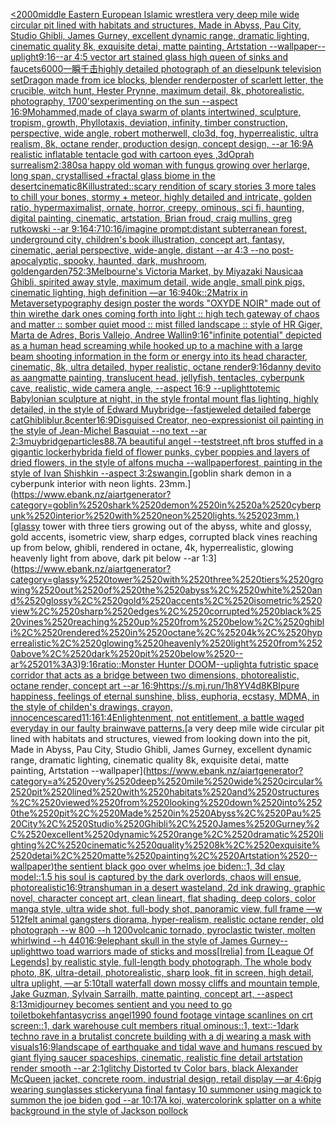 [<2000](https://www.ebank.nz/aiartgenerator?category=%3C2000)[middle Eastern European Islamic wrestler](https://www.ebank.nz/aiartgenerator?category=middle%2520Eastern%2520European%2520Islamic%2520wrestler)[a very deep mile wide circular pit lined with habitats and structures, Made in Abyss, Pau City, Studio Ghibli, James Gurney, excellent dynamic range, dramatic lighting, cinematic quality 8k, exquisite detai, matte painting, Artstation --wallpaper](https://www.ebank.nz/aiartgenerator?category=a%2520very%2520deep%2520mile%2520wide%2520circular%2520pit%2520lined%2520with%2520habitats%2520and%2520structures%2C%2520Made%2520in%2520Abyss%2C%2520Pau%2520City%2C%2520Studio%2520Ghibli%2C%2520James%2520Gurney%2C%2520excellent%2520dynamic%2520range%2C%2520dramatic%2520lighting%2C%2520cinematic%2520quality%25208k%2C%2520exquisite%2520detai%2C%2520matte%2520painting%2C%2520Artstation%2520--wallpaper)[--uplight](https://www.ebank.nz/aiartgenerator?category=--uplight)[9:16](https://www.ebank.nz/aiartgenerator?category=9%3A16)[--ar 4:5 vector art stained glass high queen of sinks and faucets](https://www.ebank.nz/aiartgenerator?category=--ar%25204%3A5%2520vector%2520art%2520stained%2520glass%2520high%2520queen%2520of%2520sinks%2520and%2520faucets)[6000](https://www.ebank.nz/aiartgenerator?category=6000)[一瞬千击](https://www.ebank.nz/aiartgenerator?category=%E4%B8%80%E7%9E%AC%E5%8D%83%E5%87%BB)[](https://www.ebank.nz/aiartgenerator?category=)[highly detailed photograph of an dieselpunk television set](https://www.ebank.nz/aiartgenerator?category=highly%2520detailed%2520photograph%2520of%2520an%2520dieselpunk%2520television%2520set)[Dragon made from ice blocks, blender render](https://www.ebank.nz/aiartgenerator?category=Dragon%2520made%2520from%2520ice%2520blocks%2C%2520blender%2520render)[poster of scarlett letter, the crucible, witch hunt, Hester Prynne, maximum detail, 8k, photorealistic, photography, 1700's](https://www.ebank.nz/aiartgenerator?category=poster%2520of%2520scarlett%2520letter%2C%2520the%2520crucible%2C%2520witch%2520hunt%2C%2520Hester%2520Prynne%2C%2520maximum%2520detail%2C%25208k%2C%2520photorealistic%2C%2520photography%2C%25201700%27s)[experimenting on the sun --aspect 16:9](https://www.ebank.nz/aiartgenerator?category=experimenting%2520on%2520the%2520sun%2520--aspect%252016%3A9)[Mohammed,made of clay](https://www.ebank.nz/aiartgenerator?category=Mohammed%2Cmade%2520of%2520clay)[a swarm of plants intertwined, sculpture, tropism, growth, Phyllotaxis, deviation, infinity, timber construction, perspective, wide angle, robert motherwell, clo3d, fog, hyperrealistic, ultra realism, 8k, octane render, production design, concept design, --ar 16:9](https://www.ebank.nz/aiartgenerator?category=a%2520swarm%2520of%2520plants%2520intertwined%2C%2520sculpture%2C%2520tropism%2C%2520growth%2C%2520Phyllotaxis%2C%2520deviation%2C%2520infinity%2C%2520timber%2520construction%2C%2520perspective%2C%2520wide%2520angle%2C%2520robert%2520motherwell%2C%2520clo3d%2C%2520fog%2C%2520hyperrealistic%2C%2520ultra%2520realism%2C%25208k%2C%2520octane%2520render%2C%2520production%2520design%2C%2520concept%2520design%2C%2520--ar%252016%3A9)[A realistic inflatable tentacle god with cartoon eyes ,3d](https://www.ebank.nz/aiartgenerator?category=A%2520realistic%2520inflatable%2520tentacle%2520god%2520with%2520cartoon%2520eyes%2520%2C3d)[Oprah surrealism](https://www.ebank.nz/aiartgenerator?category=Oprah%2520surrealism)[2:3](https://www.ebank.nz/aiartgenerator?category=2%3A3)[80s](https://www.ebank.nz/aiartgenerator?category=80s)[](https://www.ebank.nz/aiartgenerator?category=)[a happy old woman with fungus growing over her](https://www.ebank.nz/aiartgenerator?category=a%2520happy%2520old%2520woman%2520with%2520fungus%2520growing%2520over%2520her)[large, long span, crystallised +fractal  glass biome in the desert](https://www.ebank.nz/aiartgenerator?category=large%2C%2520long%2520span%2C%2520crystallised%2520%2Bfractal%2520%2520glass%2520biome%2520in%2520the%2520desert)[cinematic](https://www.ebank.nz/aiartgenerator?category=cinematic)[8K](https://www.ebank.nz/aiartgenerator?category=8K)[illustrated::](https://www.ebank.nz/aiartgenerator?category=illustrated%3A%3A)[scary rendition of scary stories 3 more tales to chill your bones, stormy + meteor, highly detailed and intricate, golden ratio, hypermaximalist, ornate, horror, creepy, ominous, sci fi, haunting, digital painting, cinematic, artstation, Brian froud, craig mullins, greg rutkowski --ar 9:16](https://www.ebank.nz/aiartgenerator?category=scary%2520rendition%2520of%2520scary%2520stories%25203%2520more%2520tales%2520to%2520chill%2520your%2520bones%2C%2520stormy%2520%2B%2520meteor%2C%2520highly%2520detailed%2520and%2520intricate%2C%2520golden%2520ratio%2C%2520hypermaximalist%2C%2520ornate%2C%2520horror%2C%2520creepy%2C%2520ominous%2C%2520sci%2520fi%2C%2520haunting%2C%2520digital%2520painting%2C%2520cinematic%2C%2520artstation%2C%2520Brian%2520froud%2C%2520craig%2520mullins%2C%2520greg%2520rutkowski%2520--ar%25209%3A16)[4:7](https://www.ebank.nz/aiartgenerator?category=4%3A7)[10:16](https://www.ebank.nz/aiartgenerator?category=10%3A16)[/imagine prompt:distant subterranean forest, underground city, children's book illustration, concept art, fantasy, cinematic, aerial perspective, wide-angle, distant  --ar 4:3 --no post-apocalyptic, spooky, haunted, dark, mushroom, golden](https://www.ebank.nz/aiartgenerator?category=/imagine%2520prompt%3Adistant%2520subterranean%2520forest%2C%2520underground%2520city%2C%2520children%27s%2520book%2520illustration%2C%2520concept%2520art%2C%2520fantasy%2C%2520cinematic%2C%2520aerial%2520perspective%2C%2520wide-angle%2C%2520distant%2520%2520--ar%25204%3A3%2520--no%2520post-apocalyptic%2C%2520spooky%2C%2520haunted%2C%2520dark%2C%2520mushroom%2C%2520golden)[garden](https://www.ebank.nz/aiartgenerator?category=garden)[75](https://www.ebank.nz/aiartgenerator?category=75)[2:3](https://www.ebank.nz/aiartgenerator?category=2%3A3)[Melbourne's Victoria Market, by Miyazaki Nausicaa Ghibli, spirited away style, maximum detail, wide angle, small pink pigs, cinematic lighting, high definition —ar 16:9](https://www.ebank.nz/aiartgenerator?category=Melbourne%27s%2520Victoria%2520Market%2C%2520by%2520Miyazaki%2520Nausicaa%2520Ghibli%2C%2520spirited%2520away%2520style%2C%2520maximum%2520detail%2C%2520wide%2520angle%2C%2520small%2520pink%2520pigs%2C%2520cinematic%2520lighting%2C%2520high%2520definition%2520%E2%80%94ar%252016%3A9)[40k::2](https://www.ebank.nz/aiartgenerator?category=40k%3A%3A2)[Matrix in Metaverse](https://www.ebank.nz/aiartgenerator?category=Matrix%2520in%2520Metaverse)[typography design poster the words "OXYDE NOIR" made out of thin wire](https://www.ebank.nz/aiartgenerator?category=typography%2520design%2520poster%2520the%2520words%2520%22OXYDE%2520NOIR%22%2520made%2520out%2520of%2520thin%2520wire)[the dark ones coming forth into light :: high tech gateway of chaos and matter :: somber quiet mood :: mist filled landscape :: style of HR Giger, Marta de Adres, Boris Vallejo,  Andree Wallin](https://www.ebank.nz/aiartgenerator?category=the%2520dark%2520ones%2520coming%2520forth%2520into%2520light%2520%3A%3A%2520high%2520tech%2520gateway%2520of%2520chaos%2520and%2520matter%2520%3A%3A%2520somber%2520quiet%2520mood%2520%3A%3A%2520mist%2520filled%2520landscape%2520%3A%3A%2520style%2520of%2520HR%2520Giger%2C%2520Marta%2520de%2520Adres%2C%2520Boris%2520Vallejo%2C%2520%2520Andree%2520Wallin)[9:16](https://www.ebank.nz/aiartgenerator?category=9%3A16)["infinite potential" depicted as a human head screaming while hooked up to a machine with a large beam shooting information in the form or energy into its head character, cinematic, 8k, ultra detailed, hyper realistic, octane render](https://www.ebank.nz/aiartgenerator?category=%22infinite%2520potential%22%2520depicted%2520as%2520a%2520human%2520head%2520screaming%2520while%2520hooked%2520up%2520to%2520a%2520machine%2520with%2520a%2520large%2520beam%2520shooting%2520information%2520in%2520the%2520form%2520or%2520energy%2520into%2520its%2520head%2520character%2C%2520cinematic%2C%25208k%2C%2520ultra%2520detailed%2C%2520hyper%2520realistic%2C%2520octane%2520render)[9:16](https://www.ebank.nz/aiartgenerator?category=9%3A16)[danny devito as aang](https://www.ebank.nz/aiartgenerator?category=danny%2520devito%2520as%2520aang)[matte painting, translucent head, jellyfish, tentacles, cyberpunk cave, realistic, wide camera angle, --aspect 16:9 --uplight](https://www.ebank.nz/aiartgenerator?category=matte%2520painting%2C%2520translucent%2520head%2C%2520jellyfish%2C%2520tentacles%2C%2520cyberpunk%2520cave%2C%2520realistic%2C%2520wide%2520camera%2520angle%2C%2520--aspect%252016%3A9%2520--uplight)[totemic Babylonian sculpture at night, in the style frontal mount flas lighting, highly detailed, in the style of Edward Muybridge](https://www.ebank.nz/aiartgenerator?category=totemic%2520Babylonian%2520sculpture%2520at%2520night%2C%2520in%2520the%2520style%2520frontal%2520mount%2520flas%2520lighting%2C%2520highly%2520detailed%2C%2520in%2520the%2520style%2520of%2520Edward%2520Muybridge)[--fast](https://www.ebank.nz/aiartgenerator?category=--fast)[jeweled detailed faberge cat](https://www.ebank.nz/aiartgenerator?category=jeweled%2520detailed%2520faberge%2520cat)[Ghibli](https://www.ebank.nz/aiartgenerator?category=Ghibli)[blur](https://www.ebank.nz/aiartgenerator?category=blur)[.8](https://www.ebank.nz/aiartgenerator?category=.8)[center](https://www.ebank.nz/aiartgenerator?category=center)[16:9](https://www.ebank.nz/aiartgenerator?category=16%3A9)[Disguised Creator, neo-expressionist oil painting in the style of Jean-Michel Basquiat --no text --ar 2:3](https://www.ebank.nz/aiartgenerator?category=Disguised%2520Creator%2C%2520neo-expressionist%2520oil%2520painting%2520in%2520the%2520style%2520of%2520Jean-Michel%2520Basquiat%2520--no%2520text%2520--ar%25202%3A3)[muybridge](https://www.ebank.nz/aiartgenerator?category=muybridge)[particles](https://www.ebank.nz/aiartgenerator?category=particles)[88](https://www.ebank.nz/aiartgenerator?category=88)[.7](https://www.ebank.nz/aiartgenerator?category=.7)[A beautiful angel --test](https://www.ebank.nz/aiartgenerator?category=A%2520beautiful%2520angel%2520--test)[street,](https://www.ebank.nz/aiartgenerator?category=street%2C)[nft bros stuffed in a gigantic locker](https://www.ebank.nz/aiartgenerator?category=nft%2520bros%2520stuffed%2520in%2520a%2520gigantic%2520locker)[hybrid](https://www.ebank.nz/aiartgenerator?category=hybrid)[a field of flower punks, cyber poppies and layers of dried flowers, in the style of alfons mucha --wallpaper](https://www.ebank.nz/aiartgenerator?category=a%2520field%2520of%2520flower%2520punks%2C%2520cyber%2520poppies%2520and%2520layers%2520of%2520dried%2520flowers%2C%2520in%2520the%2520style%2520of%2520alfons%2520mucha%2520--wallpaper)[forest, painting in the style of Ivan Shishkin --aspect 3:2](https://www.ebank.nz/aiartgenerator?category=forest%2C%2520painting%2520in%2520the%2520style%2520of%2520Ivan%2520Shishkin%2520--aspect%25203%3A2)[swangin.](https://www.ebank.nz/aiartgenerator?category=swangin.)[goblin shark demon in a cyberpunk interior with neon lights. 23mm.](https://www.ebank.nz/aiartgenerator?category=goblin%2520shark%2520demon%2520in%2520a%2520cyberpunk%2520interior%2520with%2520neon%2520lights.%252023mm.)[glassy tower with three tiers growing out of the abyss, white and glossy, gold accents, isometric view, sharp edges, corrupted black vines reaching up from below, ghibli, rendered in octane, 4k, hyperrealistic, glowing heavenly light from above, dark pit below --ar 1:3](https://www.ebank.nz/aiartgenerator?category=glassy%2520tower%2520with%2520three%2520tiers%2520growing%2520out%2520of%2520the%2520abyss%2C%2520white%2520and%2520glossy%2C%2520gold%2520accents%2C%2520isometric%2520view%2C%2520sharp%2520edges%2C%2520corrupted%2520black%2520vines%2520reaching%2520up%2520from%2520below%2C%2520ghibli%2C%2520rendered%2520in%2520octane%2C%25204k%2C%2520hyperrealistic%2C%2520glowing%2520heavenly%2520light%2520from%2520above%2C%2520dark%2520pit%2520below%2520--ar%25201%3A3)[9:16](https://www.ebank.nz/aiartgenerator?category=9%3A16)[ratio::](https://www.ebank.nz/aiartgenerator?category=ratio%3A%3A)[Monster Hunter DOOM](https://www.ebank.nz/aiartgenerator?category=Monster%2520Hunter%2520DOOM)[--uplight](https://www.ebank.nz/aiartgenerator?category=--uplight)[a futristic space corridor that acts as a bridge between two dimensions, photorealistic, octane render, concept art --ar 16:9](https://www.ebank.nz/aiartgenerator?category=a%2520futristic%2520space%2520corridor%2520that%2520acts%2520as%2520a%2520bridge%2520between%2520two%2520dimensions%2C%2520photorealistic%2C%2520octane%2520render%2C%2520concept%2520art%2520--ar%252016%3A9)[<https://s.mj.run/1h8YV4d8KBI>](https://www.ebank.nz/aiartgenerator?category=%3Chttps%3A//s.mj.run/1h8YV4d8KBI%3E)[pure happiness, feelings of eternal sunshine, bliss, euphoria, ecstasy, MDMA, in the style of childen's drawings, crayon, innocence](https://www.ebank.nz/aiartgenerator?category=pure%2520happiness%2C%2520feelings%2520of%2520eternal%2520sunshine%2C%2520bliss%2C%2520euphoria%2C%2520ecstasy%2C%2520MDMA%2C%2520in%2520the%2520style%2520of%2520childen%27s%2520drawings%2C%2520crayon%2C%2520innocence)[scared](https://www.ebank.nz/aiartgenerator?category=scared)[11:16](https://www.ebank.nz/aiartgenerator?category=11%3A16)[1:4](https://www.ebank.nz/aiartgenerator?category=1%3A4)[Enlightenment, not entitlement, a battle waged everyday in our faulty brainwave patterns.](https://www.ebank.nz/aiartgenerator?category=Enlightenment%2C%2520not%2520entitlement%2C%2520a%2520battle%2520waged%2520everyday%2520in%2520our%2520faulty%2520brainwave%2520patterns.)[a very deep mile wide circular pit lined with habitats and structures, viewed from looking down into the pit, Made in Abyss, Pau City, Studio Ghibli, James Gurney, excellent dynamic range, dramatic lighting, cinematic quality 8k, exquisite detai, matte painting, Artstation --wallpaper](https://www.ebank.nz/aiartgenerator?category=a%2520very%2520deep%2520mile%2520wide%2520circular%2520pit%2520lined%2520with%2520habitats%2520and%2520structures%2C%2520viewed%2520from%2520looking%2520down%2520into%2520the%2520pit%2C%2520Made%2520in%2520Abyss%2C%2520Pau%2520City%2C%2520Studio%2520Ghibli%2C%2520James%2520Gurney%2C%2520excellent%2520dynamic%2520range%2C%2520dramatic%2520lighting%2C%2520cinematic%2520quality%25208k%2C%2520exquisite%2520detai%2C%2520matte%2520painting%2C%2520Artstation%2520--wallpaper)[the sentient black goo over whelms joe biden::1, 3d clay model::1.5 his soul is captured by the dark overlords, chaos will ensue, photorealistic](https://www.ebank.nz/aiartgenerator?category=the%2520sentient%2520black%2520goo%2520over%2520whelms%2520joe%2520biden%3A%3A1%2C%25203d%2520clay%2520model%3A%3A1.5%2520his%2520soul%2520is%2520captured%2520by%2520the%2520dark%2520overlords%2C%2520chaos%2520will%2520ensue%2C%2520photorealistic)[16:9](https://www.ebank.nz/aiartgenerator?category=16%3A9)[transhuman in a desert wasteland, 2d ink drawing, graphic novel, character concept art, clean lineart, flat shading, deep colors, color manga style, ultra wide shot, full-body shot, panoramic view, full frame —w 512](https://www.ebank.nz/aiartgenerator?category=transhuman%2520in%2520a%2520desert%2520wasteland%2C%25202d%2520ink%2520drawing%2C%2520graphic%2520novel%2C%2520character%2520concept%2520art%2C%2520clean%2520lineart%2C%2520flat%2520shading%2C%2520deep%2520colors%2C%2520color%2520manga%2520style%2C%2520ultra%2520wide%2520shot%2C%2520full-body%2520shot%2C%2520panoramic%2520view%2C%2520full%2520frame%2520%E2%80%94w%2520512)[felt animal gangsters diorama, hyper-realism, realistic octane render, old photograph --w 800 --h 1200](https://www.ebank.nz/aiartgenerator?category=felt%2520animal%2520gangsters%2520diorama%2C%2520hyper-realism%2C%2520realistic%2520octane%2520render%2C%2520old%2520photograph%2520--w%2520800%2520--h%25201200)[volcanic tornado, pyroclastic twister, molten whirlwind --h 440](https://www.ebank.nz/aiartgenerator?category=volcanic%2520tornado%2C%2520pyroclastic%2520twister%2C%2520molten%2520whirlwind%2520--h%2520440)[16:9](https://www.ebank.nz/aiartgenerator?category=16%3A9)[elephant skull in the style of James Gurney](https://www.ebank.nz/aiartgenerator?category=elephant%2520skull%2520in%2520the%2520style%2520of%2520James%2520Gurney)[--uplight](https://www.ebank.nz/aiartgenerator?category=--uplight)[two toad warriors made of sticks and moss](https://www.ebank.nz/aiartgenerator?category=two%2520toad%2520warriors%2520made%2520of%2520sticks%2520and%2520moss)[[Irelia] from [League Of Legends] by realistic style, full-length body photograph, The whole body photo, 8K, ultra-detail, photorealistic, sharp look, fit in screen, high detail, ultra uplight, —ar 5:10](https://www.ebank.nz/aiartgenerator?category=%5BIrelia%5D%2520from%2520%5BLeague%2520Of%2520Legends%5D%2520by%2520realistic%2520style%2C%2520full-length%2520body%2520photograph%2C%2520The%2520whole%2520body%2520photo%2C%25208K%2C%2520ultra-detail%2C%2520photorealistic%2C%2520sharp%2520look%2C%2520fit%2520in%2520screen%2C%2520high%2520detail%2C%2520ultra%2520uplight%2C%2520%E2%80%94ar%25205%3A10)[tall waterfall down mossy cliffs and mountain temple, Jake Guzman, Sylvain Sarrailh, matte painting, concept art, --aspect 8:13](https://www.ebank.nz/aiartgenerator?category=tall%2520waterfall%2520down%2520mossy%2520cliffs%2520and%2520mountain%2520temple%2C%2520Jake%2520Guzman%2C%2520Sylvain%2520Sarrailh%2C%2520matte%2520painting%2C%2520concept%2520art%2C%2520--aspect%25208%3A13)[midjourney becomes sentient and you need to go toilet](https://www.ebank.nz/aiartgenerator?category=midjourney%2520becomes%2520sentient%2520and%2520you%2520need%2520to%2520go%2520toilet)[bokeh](https://www.ebank.nz/aiartgenerator?category=bokeh)[fantasy](https://www.ebank.nz/aiartgenerator?category=fantasy)[criss angel](https://www.ebank.nz/aiartgenerator?category=criss%2520angel)[1990 found footage vintage scanlines on crt screen::1, dark warehouse cult members ritual ominous::1, text::-1](https://www.ebank.nz/aiartgenerator?category=1990%2520found%2520footage%2520vintage%2520scanlines%2520on%2520crt%2520screen%3A%3A1%2C%2520dark%2520warehouse%2520cult%2520members%2520ritual%2520ominous%3A%3A1%2C%2520text%3A%3A-1)[dark techno rave in a brutalist concrete building with a dj wearing a mask with visuals](https://www.ebank.nz/aiartgenerator?category=dark%2520techno%2520rave%2520in%2520a%2520brutalist%2520concrete%2520building%2520with%2520a%2520dj%2520wearing%2520a%2520mask%2520with%2520visuals)[16:9](https://www.ebank.nz/aiartgenerator?category=16%3A9)[landscape of earthquake and tidal wave and humans rescued by giant flying saucer spaceships, cinematic, realistic fine detail artstation render smooth --ar 2:1](https://www.ebank.nz/aiartgenerator?category=landscape%2520of%2520earthquake%2520and%2520tidal%2520wave%2520and%2520humans%2520rescued%2520by%2520giant%2520flying%2520saucer%2520spaceships%2C%2520cinematic%2C%2520realistic%2520fine%2520detail%2520artstation%2520render%2520smooth%2520--ar%25202%3A1)[glitchy Distorted tv Color bars, black Alexander McQueen jacket, concrete room, industrial design, retail display —ar 4:6](https://www.ebank.nz/aiartgenerator?category=glitchy%2520Distorted%2520tv%2520Color%2520bars%2C%2520black%2520Alexander%2520McQueen%2520jacket%2C%2520concrete%2520room%2C%2520industrial%2520design%2C%2520retail%2520display%2520%E2%80%94ar%25204%3A6)[pig wearing sunglasses sticker](https://www.ebank.nz/aiartgenerator?category=pig%2520wearing%2520sunglasses%2520sticker)[yuna final fantasy 10 summoner using magick to summon the joe biden god --ar 10:17](https://www.ebank.nz/aiartgenerator?category=yuna%2520final%2520fantasy%252010%2520summoner%2520using%2520magick%2520to%2520summon%2520the%2520joe%2520biden%2520god%2520--ar%252010%3A17)[A koi, watercolor](https://www.ebank.nz/aiartgenerator?category=A%2520koi%2C%2520watercolor)[ink splatter on a white background in the style of Jackson pollock](https://www.ebank.nz/aiartgenerator?category=ink%2520splatter%2520on%2520a%2520white%2520background%2520in%2520the%2520style%2520of%2520Jackson%2520pollock)